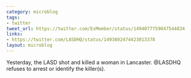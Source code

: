 ```yaml
---
category: microblog
tags:
- twitter
tweet_url: https://twitter.com/ExMember/status/1494077759047544834
links:
- https://twitter.com/LASDHQ/status/1493802474423013378
layout: microblog
---
```

Yesterday, the LASD shot and killed a woman in Lancaster. @LASDHQ refuses to arrest or identify the killer(s).

